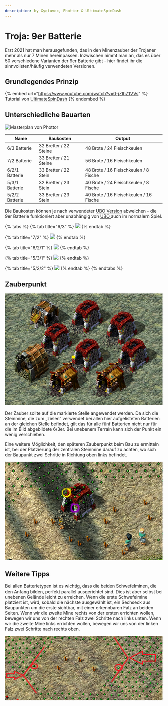 ```yaml
---
description: by Xyqtuvoc, Phottor & UltimateSpinDash
---
```


# Troja: 9er Batterie

Erst 2021 hat man herausgefunden, das in den Minenzauber der Trojaner mehr als nur 7 Minen hereinpassen. Inzwischen nimmt man an, das es über 50 verschiedene Varianten der 9er Batterie gibt - hier findet ihr die sinnvollsten/häufig verwendeten Versionen.&#x20;

## Grundlegendes Prinzip

{% embed url="https://www.youtube.com/watch?v=0-jZIhZ1VVs" %}
Tutorial von [UltimateSpinDash](https://www.youtube.com/channel/UCXRXmtOKDS3iX2QJDCffwLA)
{% endembed %}

## Unterschiedliche Bauarten

![Masterplan von Phottor](../.gitbook/assets/9er\_Masterbauplan.png)



| Name           | Baukosten              | Output                                  |
| -------------- | ---------------------- | --------------------------------------- |
| 6/3 Batterie   | 32 Bretter / 22 Steine | 48 Brote / 24 Fleischkeulen             |
| 7/2 Batterie   | 33 Bretter / 21 Steine | 56 Brote / 16 Fleischkeulen             |
| 6/2/1 Batterie | 33 Bretter / 22 Stein  | 48 Brote / 16 Fleischkeulen / 8 Fische  |
| 5/3/1 Batterie | 32 Bretter / 23 Stein  | 40 Brote / 24 Fleischkeulen / 8 Fische  |
| 5/2/2 Batterie | 33 Bretter / 23 Stein  | 40 Brote / 16 Fleischkeulen / 16 Fische |

Die Baukosten können je nach verwendeter [UBO Version](../multiplayer/ultimate-balance-overhaul.md) abweichen - die 9er Batterie funktioniert aber unabhängig von [UBO ](../multiplayer/ultimate-balance-overhaul.md)auch im normalern Spiel.&#x20;

{% tabs %}
{% tab title="6/3" %}
![](../.gitbook/assets/Bauplan\_6.3\_umbau.png)
{% endtab %}

{% tab title="7/2" %}
![](../.gitbook/assets/Bauplan\_7.2.png)
{% endtab %}

{% tab title="6/2/1" %}
![](../.gitbook/assets/Bauplan\_6.2.1\_b.png)
{% endtab %}

{% tab title="5/3/1" %}
![](../.gitbook/assets/Bauplan\_5.3.1\_b.png)
{% endtab %}

{% tab title="5/2/2" %}
![](../.gitbook/assets/Bauplan\_5.2.2.png)
{% endtab %}
{% endtabs %}

## Zauberpunkt

![](../.gitbook/assets/Zielmine.png)

Der Zauber sollte auf die markierte Stelle angewendet werden. Da sich die Steinmine, die  zum „zielen“ verwendet bei allen hier aufgelisteten Batterien an der gleichen Stelle befindet,  gilt das für alle fünf Batterien nicht nur für die im Bild abgebildete 6/3er. Bei unebenem  Terrain kann sich der Punkt ein wenig verschieben.

Eine weitere Möglichkeit, den späteren Zauberpunkt beim Bau zu ermitteln ist, bei der Platzierung der zentralen Steinmine darauf zu achten, wo sich der Baupunkt zwei Schritte in Richtung oben links befindet.

![Purple: Mine Hotspot. The yellow spot is located two steps to the upper left, and is the magic spot for this battery.](<../.gitbook/assets/9er Batterie Zauberpunkt edited.png>)

## Weitere Tipps

Bei allen Batterietypen ist es wichtig, dass die beiden Schwefelminen, die den Anfang bilden, perfekt parallel ausgerichtet sind. Dies ist aber selbst bei unebenen Gelände leicht zu erreichen. Wenn die erste Schwefelmine platziert ist, wird, sobald die nächste ausgewählt ist, ein Sechseck aus Baupunkten um die erste sichtbar, mit einer erkennbaren Falz an beiden Seiten. Wenn wir die zweite Mine rechts von der ersten errichten wollen, bewegen wir uns von der rechten Falz zwei Schritte nach links unten. Wenn wir die zweite Mine links errichten wollen, bewegen wir uns von der linken Falz zwei Schritte nach rechts oben.

![](<../.gitbook/assets/9er Batterie Schwefelfalz.png>)
